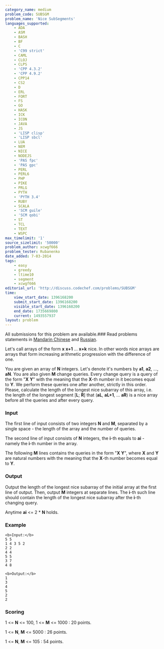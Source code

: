 ```yaml
---
category_name: medium
problem_code: SUBSGM
problem_name: 'Nice SubSegments'
languages_supported:
    - ADA
    - ASM
    - BASH
    - BF
    - C
    - 'C99 strict'
    - CAML
    - CLOJ
    - CLPS
    - 'CPP 4.3.2'
    - 'CPP 4.9.2'
    - CPP14
    - CS2
    - D
    - ERL
    - FORT
    - FS
    - GO
    - HASK
    - ICK
    - ICON
    - JAVA
    - JS
    - 'LISP clisp'
    - 'LISP sbcl'
    - LUA
    - NEM
    - NICE
    - NODEJS
    - 'PAS fpc'
    - 'PAS gpc'
    - PERL
    - PERL6
    - PHP
    - PIKE
    - PRLG
    - PYTH
    - 'PYTH 3.4'
    - RUBY
    - SCALA
    - 'SCM guile'
    - 'SCM qobi'
    - ST
    - TCL
    - TEXT
    - WSPC
max_timelimit: '1'
source_sizelimit: '50000'
problem_author: xcwgf666
problem_tester: Rubanenko‎
date_added: 7-03-2014
tags:
    - easy
    - greedy
    - ltime10
    - segment
    - xcwgf666
editorial_url: 'http://discuss.codechef.com/problems/SUBSGM'
time:
    view_start_date: 1396168200
    submit_start_date: 1396168200
    visible_start_date: 1396168200
    end_date: 1735669800
    current: 1493557937
layout: problem
---
```

All submissions for this problem are available.###  Read problems statements in [Mandarin Chinese](http://www.codechef.com/download/translated/LTIME10/mandarin/SUBSGM.pdf) and [Russian](http://www.codechef.com/download/translated/LTIME10/russian/SUBSGM.pdf).

Let's call arrays of the form **x** **x+1** ... **x+k** nice. In other words nice arrays are arrays that form increasing arithmetic progression with the difference of one.

You are given an array of **N** integers. Let's denote it's numbers by **a1**, **a2**, ..., **aN**. You are also given **M** change queries. Every change query is a query of the form "**X** **Y**" with the meaning that the **X**-th number in it becomes equal to **Y**. We perform these queries one after another, strictly in this order. Please, calculate the length of the longest nice subarray of this array, i.e. the length of the longest segment \[**L**; **R**\] that (**aL**, **aL+1**, ... **aR**) is a nice array before all the queries and after every query.

### Input

The first line of input consists of two integers **N** and **M**, separated by a single space - the length of the array and the number of queries.

The second line of input consists of **N** integers, the **i**-th equals to **ai** - namely the **i**-th number in the array.

The following **M** lines contains the queries in the form "**X** **Y**", where **X** and **Y** are natural numbers with the meaning that the **X**-th number becomes equal to **Y**.

### Output

Output the length of the longest nice subarray of the initial array at the first line of output. Then, output **M** integers at separate lines. The **i**-th such line should contain the length of the longest nice subarray after the **i**-th changing query.

Anytime **ai** <= 2 \* **N** holds.

### Example

```
<b>Input:</b>
5 5
1 4 3 5 2
2 2
4 4
5 5
3 7
4 8

<b>Output:</b>
1
3
4
5
2
2

```
### Scoring

1 <= **N** <= 100, 1 <= **M** <= 1000 : 20 points. 

1 <= **N**, **M** <= 5000 : 26 points. 

1 <= **N**, **M** <= 105 : 54 points.